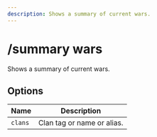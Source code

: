 ```yaml
---
description: Shows a summary of current wars.
---
```


# /summary wars

Shows a summary of current wars.

## Options

| Name | Description |
|------|-------------|
| `clans` | Clan tag or name or alias. |

